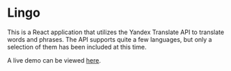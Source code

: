 # Lingo

This is a React application that utilizes the Yandex Translate API to translate words and phrases. The API supports quite a few languages, but only a selection of them has been included at this time.

A live demo can be viewed [here](https://lingo.surge.sh/).
